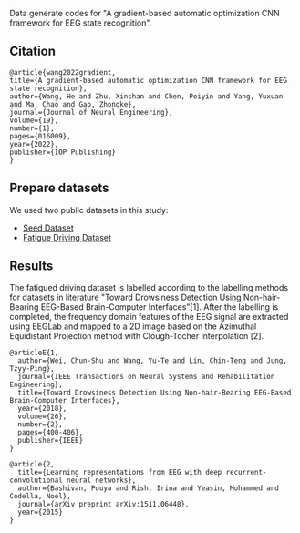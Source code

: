 Data generate codes for "A gradient-based automatic optimization CNN framework for EEG state recognition". 

## Citation
```
@article{wang2022gradient,
title={A gradient-based automatic optimization CNN framework for EEG state recognition},
author={Wang, He and Zhu, Xinshan and Chen, Peiyin and Yang, Yuxuan and Ma, Chao and Gao, Zhongke},
journal={Journal of Neural Engineering},
volume={19},
number={1},
pages={016009},
year={2022},
publisher={IOP Publishing}
}
```


## Prepare datasets
We used two public datasets in this study:
- [Seed Dataset](https://bcmi.sjtu.edu.cn/~seed/index.html)
- [Fatigue Driving Dataset](https://figshare.com/articles/dataset/Multi-channel_EEG_recordings_during_a_sustained-attention_driving_task/6427334)



## Results
The fatigued driving dataset is labelled according to the labelling methods for datasets in literature "Toward Drowsiness Detection Using Non-hair-Bearing EEG-Based Brain-Computer Interfaces"[1]. After the labelling is completed, the frequency domain features of the EEG signal are extracted using EEGLab and mapped to a 2D image based on the Azimuthal Equidistant Projection method with Clough-Tocher interpolation [2].

```
@articleE{1,
  author={Wei, Chun-Shu and Wang, Yu-Te and Lin, Chin-Teng and Jung, Tzyy-Ping},
  journal={IEEE Transactions on Neural Systems and Rehabilitation Engineering}, 
  title={Toward Drowsiness Detection Using Non-hair-Bearing EEG-Based Brain-Computer Interfaces}, 
  year={2018},
  volume={26},
  number={2},
  pages={400-406},
  publisher={IEEE}
}

@article{2,
  title={Learning representations from EEG with deep recurrent-convolutional neural networks},
  author={Bashivan, Pouya and Rish, Irina and Yeasin, Mohammed and Codella, Noel},
  journal={arXiv preprint arXiv:1511.06448},
  year={2015}
}
```
